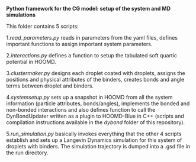 **Python framework for the CG model: setup of the system and MD simulations**

This folder contains 5 scripts:

1.*read_parameters.py* reads in  parameters from the yaml files, defines important functions to assign important system parameters.

2.*interactions.py* defines a function to setup the tabulated soft quartic potential in HOOMD.

3.*clustermaker.py* designs each droplet coated with droplets, assigns the positions and physical attributes of the binders, creates bonds and angle terms between droplet and binders.

4.*systemsetup.py* sets up a snapshot in HOOMD from all the system information (particle attributes, bonds/angles), implements the bonded and non-bonded interactions and also defines function to call the DynBondUpdater written as a plugin to HOOMD-Blue in C++ (scripts and compilation instructions available in the *dybond* folder of this repository).

5.*run_simulation.py* basically invokes everything that the other 4 scripts establish and sets up a Langevin Dynamics simulation for this system of droplets with binders. The simulation trajectory is dumped into a .gsd file in the run directory. 
